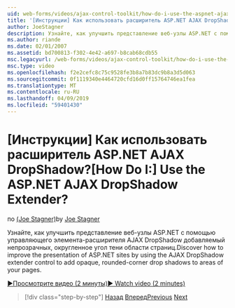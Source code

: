 ```yaml
---
uid: web-forms/videos/ajax-control-toolkit/how-do-i-use-the-aspnet-ajax-dropshadow-extender
title: '[Инструкции] Как использовать расширитель ASP.NET AJAX DropShadow? | Документы Майкрософт'
author: JoeStagner
description: Узнайте, как улучшить представление веб-узлы ASP.NET с помощью управляющего элемента-расширителя AJAX DropShadow добавляемый непрозрачных, округленное угол тени области o...
ms.author: riande
ms.date: 02/01/2007
ms.assetid: bd700813-f302-4e42-a697-b8cab68cdb55
msc.legacyurl: /web-forms/videos/ajax-control-toolkit/how-do-i-use-the-aspnet-ajax-dropshadow-extender
msc.type: video
ms.openlocfilehash: f2e2cefc8c75c9528fe3b8a7b83dc9b8a3d5d063
ms.sourcegitcommit: 0f1119340e4464720cfd16d0ff15764746ea1fea
ms.translationtype: MT
ms.contentlocale: ru-RU
ms.lasthandoff: 04/09/2019
ms.locfileid: "59401430"
---
```

# <a name="how-do-i-use-the-aspnet-ajax-dropshadow-extender"></a><span data-ttu-id="8632c-104">[Инструкции] Как использовать расширитель ASP.NET AJAX DropShadow?</span><span class="sxs-lookup"><span data-stu-id="8632c-104">[How Do I:] Use the ASP.NET AJAX DropShadow Extender?</span></span>

<span data-ttu-id="8632c-105">по [(Joe Stagner)](https://github.com/JoeStagner)</span><span class="sxs-lookup"><span data-stu-id="8632c-105">by [Joe Stagner](https://github.com/JoeStagner)</span></span>

<span data-ttu-id="8632c-106">Узнайте, как улучшить представление веб-узлы ASP.NET с помощью управляющего элемента-расширителя AJAX DropShadow добавляемый непрозрачных, округленное угол тени области страниц.</span><span class="sxs-lookup"><span data-stu-id="8632c-106">Discover how to improve the presentation of ASP.NET sites by using the AJAX DropShadow extender control to add opaque, rounded-corner drop shadows to areas of your pages.</span></span>

[<span data-ttu-id="8632c-107">&#9654;Просмотрите видео (2 минуты)</span><span class="sxs-lookup"><span data-stu-id="8632c-107">&#9654; Watch video (2 minutes)</span></span>](https://channel9.msdn.com/Blogs/ASP-NET-Site-Videos/how-do-i-use-the-aspnet-ajax-dropshadow-extender)

> [!div class="step-by-step"]
> <span data-ttu-id="8632c-108">[Назад](how-do-i-use-the-aspnet-ajax-togglebutton-extender.md)
> [Вперед](how-do-i-use-the-aspnet-ajax-passwordstrength-extender.md)</span><span class="sxs-lookup"><span data-stu-id="8632c-108">[Previous](how-do-i-use-the-aspnet-ajax-togglebutton-extender.md)
[Next](how-do-i-use-the-aspnet-ajax-passwordstrength-extender.md)</span></span>
